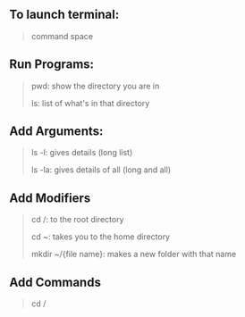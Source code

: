 ## To launch terminal:
>command space

## Run Programs:
>pwd: show the directory you are in
><p>ls: list of what's in that directory

## Add Arguments:
>ls -l: gives details (long list)
><p>ls -la: gives details of all (long and all)

## Add Modifiers
>cd /: to the root directory
><P>cd ~: takes you to the home directory
><P>mkdir ~/{file name}: makes a new folder with that name

## Add Commands
>cd /
